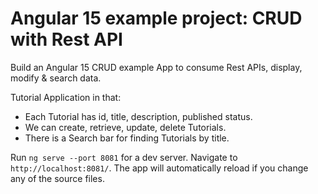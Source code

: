 # Angular 15 example project: CRUD with Rest API

Build an Angular 15 CRUD example App to consume Rest APIs, display, modify & search data.

Tutorial Application in that:
- Each Tutorial has id, title, description, published status.
- We can create, retrieve, update, delete Tutorials.
- There is a Search bar for finding Tutorials by title.


Run `ng serve --port 8081` for a dev server. Navigate to `http://localhost:8081/`. The app will automatically reload if you change any of the source files.

